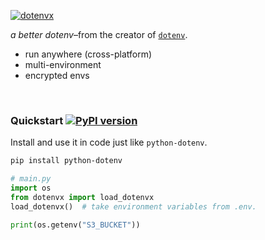 [![dotenvx](https://dotenvx.com/better-banner.png)](https://dotenvx.com)

*a better dotenv*–from the creator of [`dotenv`](https://github.com/motdotla/dotenv).

* run anywhere (cross-platform)
* multi-environment
* encrypted envs

&nbsp;


### Quickstart [![PyPI version](https://badge.fury.io/py/python-dotenvx.svg)](http://badge.fury.io/py/python-dotenvx) 

Install and use it in code just like `python-dotenv`.

```sh
pip install python-dotenv
```
```python
# main.py
import os
from dotenvx import load_dotenvx
load_dotenvx()  # take environment variables from .env.

print(os.getenv("S3_BUCKET"))
```

&nbsp;

